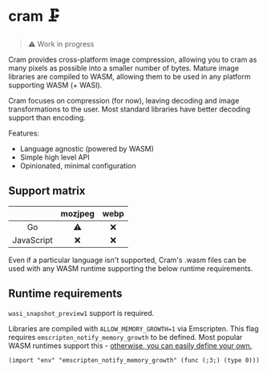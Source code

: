 # cram 🗜️

> ⚠️ Work in progress

Cram provides cross-platform image compression, allowing you to cram as many pixels as possible into a smaller number of bytes. Mature image libraries are compiled to WASM, allowing them to be used in any platform supporting WASM (+ WASI).

Cram focuses on compression (for now), leaving decoding and image transformations to the user. Most standard libraries have better decoding support than encoding.

Features:

- Language agnostic (powered by WASM)
- Simple high level API
- Opinionated, minimal configuration

## Support matrix

|            | mozjpeg | webp |
| :--------: | :-----: | :--: |
|     Go     |   ⚠️    |  ❌  |
| JavaScript |   ❌    |  ❌  |

Even if a particular language isn't supported, Cram's .wasm files can be used with any WASM runtime supporting the below runtime requirements.

## Runtime requirements

`wasi_snapshot_preview1` support is required.

Libraries are compiled with `ALLOW_MEMORY_GROWTH=1` via Emscripten.
This flag requires `emscripten_notify_memory_growth` to be defined. Most popular WASM runtimes support this - [otherwise, you can easily define your own.](https://github.com/zeux/meshoptimizer/blob/bdc3006532dd29b03d83dc819e5fa7683815b88e/js/meshopt_decoder.js#L10)

```wat
(import "env" "emscripten_notify_memory_growth" (func (;3;) (type 0)))
```
